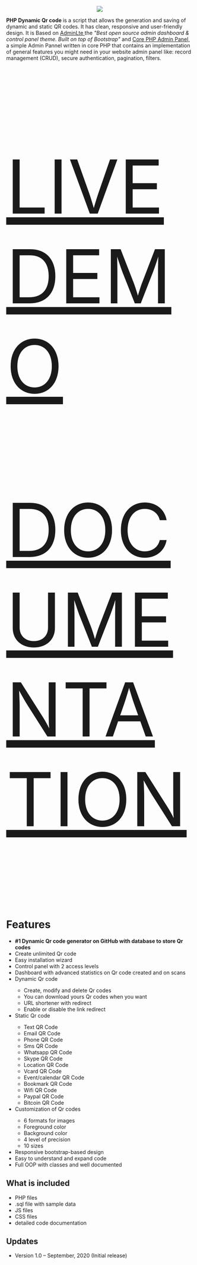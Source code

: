 <p align="center"><img src="https://www.giandonatoinverso.it/documentation/assets/DynamicQRCode_Original.png"></p>
<b>PHP Dynamic Qr code </b> is a script that allows the generation and saving of dynamic and static QR codes. It has clean, responsive and user-friendly design. It is Based on <a href="https://adminlte.io/" target="_blank">AdminLte </a> the <i>"Best open source admin dashboard &amp; control panel theme. Built on top of Bootstrap" </i> and <a href="https://github.com/chetans9/core-php-admin-panel" target="_blank">Core PHP Admin Panel,</a> a simple Admin Pannel written in core PHP that contains an implementation of general features you might need in your website admin panel like: record management (CRUD), secure authentication, pagination, filters.<br><br>

<p style="font-size: 200px"><a href="https://giandonatoinverso.it/qrcode" target="_blank">LIVE DEMO</a></p>
<p style="font-size: 200px"><a href="https://giandonatoinverso.it/documentation" target="_blank">DOCUMENTATION</a></p>

<h1>Features</h1>

<ul>
<li><strong>#1 Dynamic Qr code generator on GitHub with database to store Qr codes</strong></li>
<li>Create unlimited Qr code</li>
<li>Easy installation wizard</li>
<li>Control panel with 2 access levels</li>
<li>Dashboard with advanced statistics on Qr code created and on scans</li>
<li>Dynamic Qr code</li>
<ul>
<li>Create, modify and delete Qr codes</li>
<li>You can download yours Qr codes when you want</li>
<li>URL shortener with redirect</li>
<li>Enable or disable the link redirect</li>
</ul>
<li>Static Qr code</li>
<ul>
<li>Text QR Code</li>
<li>Email QR Code</li>
<li>Phone QR Code</li>
<li>Sms QR Code</li>
<li>Whatsapp QR Code</li>
<li>Skype QR Code</li>
<li>Location QR Code</li>
<li>Vcard QR Code</li>
<li>Event/calendar QR Code</li>
<li>Bookmark QR Code</li>
<li>Wifi QR Code</li>
<li>Paypal QR Code</li>
<li>Bitcoin QR Code</li>
</ul>
<li>Customization of Qr codes</li>
<ul>
<li>6 formats for images</li>
<li>Foreground color</li>
<li>Background color</li>
<li>4 level of precision</li>
<li>10 sizes</li>
</ul>
<li>Responsive bootstrap-based design</li>
<li>Easy to understand and expand code</li>
<li>Full OOP with classes and well documented</li>
</ul>
<h2>What is included</h2>
<ul>
<li>PHP files</li>
<li>.sql file with sample data</li>
<li>JS files</li>
<li>CSS files</li>
<li>detailed code documentation</li>
</ul>
<h2>Updates</h2>
<ul>
<li>Version 1.0 – September, 2020 (Initial release)</li>
</ul>

